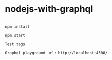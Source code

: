 # nodejs-with-graphql


```shell

npm install

npm start

Test tags

Graphql playground url: http://localhost:4500/
```
